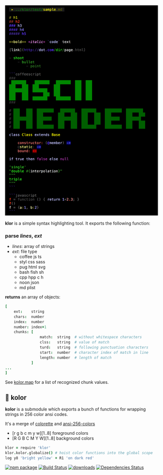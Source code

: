 
![klor](test/sample.png)

**klor** is a simple syntax highlighting tool.
It exports the following function:

### **parse** *lines*, *ext*

- *lines*: array of strings
- *ext*: file type
    - coffee js ts 
    - styl css sass
    - pug html svg 
    - bash fish sh 
    - cpp hpp c h 
    - noon json
    - md plist 
    
**returns** an array of objects:

```coffeescript
[
    ext:    string              
    chars:  number              
    index:  number              
    number: index+1 
    chunks: [
                match:  string  # without whitespace characters
                clss:   string  # value of match
                turd:   string  # following punctuation characters
                start:  number  # character index of match in line
                length: number  # length of match
            ]
...
]
```

See [kolor.map](https://github.com/monsterkodi/klor/blob/master/coffee/kolor.coffee) for a list of recognized chunk values.

## 🌈 kolor

**kolor** is a submodule which exports a bunch of functions for wrapping strings in 256 color ansi codes.

It's a merge of [colorette](https://github.com/jorgebucaran/colorette) and [ansi-256-colors](https://github.com/jbnicolai/ansi-256-colors)

- [r g b c m y w][1..8] foreground colors 
- [R G B C M Y W][1..8] background colors
    
```coffeescript
klor = require 'klor'
klor.kolor.globalize() # hoist color functions into the global scope
log y8 'bright yellow' + R1 'on dark red'
```

[![npm package][npm-image]][npm-url] 
[![Build Status][travis-image]][travis-url] 
[![downloads][downloads-image]][downloads-url] 
[![Dependencies Status][david-image]][david-url]

[npm-image]:https://img.shields.io/npm/v/klor.svg
[npm-url]:http://npmjs.org/package/klor
[travis-image]:https://travis-ci.org/monsterkodi/klor.svg?branch=master
[travis-url]:https://travis-ci.org/monsterkodi/klor
[david-image]:https://david-dm.org/monsterkodi/klor/status.svg
[david-url]:https://david-dm.org/monsterkodi/klor
[downloads-image]:https://img.shields.io/npm/dm/klor.svg
[downloads-url]:https://www.npmtrends.com/klor
